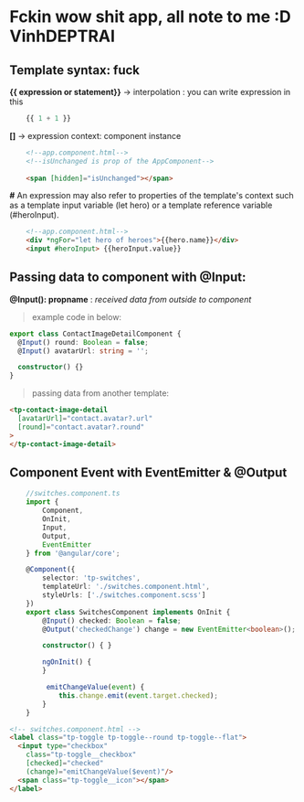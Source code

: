 # Fckin wow shit app, all note to me :D VinhDEPTRAI
## Template syntax: fuck
**{{ expression or statement}}** -> interpolation : you can write expression in this
```typescript
    {{ 1 + 1 }}
```
**[]** -> expression context: component instance
```html
    <!--app.component.html-->
    <!--isUnchanged is prop of the AppComponent-->
    
    <span [hidden]="isUnchanged"></span>
```
**#** An expression may also refer to properties of the template's context such as a template input variable (let hero) or a template reference variable (#heroInput).
```html
    <!--app.component.html-->
    <div *ngFor="let hero of heroes">{{hero.name}}</div>
    <input #heroInput> {{heroInput.value}}
```

## Passing data to component with @Input:

**@Input(): propname** : *received data from outside to component*
>example code in below:
```typescript
export class ContactImageDetailComponent {
  @Input() round: Boolean = false;
  @Input() avatarUrl: string = '';

  constructor() {}
}
```
>passing data from another template:
```html
<tp-contact-image-detail
  [avatarUrl]="contact.avatar?.url"
  [round]="contact.avatar?.round"
>
</tp-contact-image-detail>

```


## Component Event with EventEmitter & @Output
```typescript
    //switches.component.ts
    import { 
        Component, 
        OnInit, 
        Input, 
        Output, 
        EventEmitter 
    } from '@angular/core';

    @Component({
        selector: 'tp-switches',
        templateUrl: './switches.component.html',
        styleUrls: ['./switches.component.scss']
    })
    export class SwitchesComponent implements OnInit {
        @Input() checked: Boolean = false;
        @Output('checkedChange') change = new EventEmitter<boolean>();

        constructor() { }

        ngOnInit() {
        }

         emitChangeValue(event) {
            this.change.emit(event.target.checked);
        }
    }
```
```html
<!-- switches.component.html -->
<label class="tp-toggle tp-toggle--round tp-toggle--flat">
  <input type="checkbox"
    class="tp-toggle__checkbox"
    [checked]="checked"
    (change)="emitChangeValue($event)"/>
  <span class="tp-toggle__icon"></span>
</label>
```
